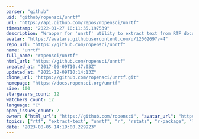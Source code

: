 ```yaml
---
parser: "github"
uid: "github/ropensci/unrtf"
url: "https://api.github.com/repos/ropensci/unrtf"
timestamp: "2022-01-27 10:11:35.197539"
description: "Wrapper for 'unrtf' utility to extract text from RTF documents"
avatar: "https://avatars.githubusercontent.com/u/1200269?v=4"
repo_url: "https://github.com/ropensci/unrtf"
name: "unrtf"
full_name: "ropensci/unrtf"
html_url: "https://github.com/ropensci/unrtf"
created_at: "2017-06-09T10:47:03Z"
updated_at: "2021-12-09T10:14:13Z"
clone_url: "https://github.com/ropensci/unrtf.git"
homepage: "https://docs.ropensci.org/unrtf"
size: 100
stargazers_count: 12
watchers_count: 12
language: "C"
open_issues_count: 2
owner: {"html_url": "https://github.com/ropensci", "avatar_url": "https://avatars.githubusercontent.com/u/1200269?v=4", "login": "ropensci", "type": "Organization"}
topics: ["rtf", "extract-text", "unrtf", "r", "rstats", "r-package", "literature"]
date: "2023-08-05 14:19:00.229923"
---
```

